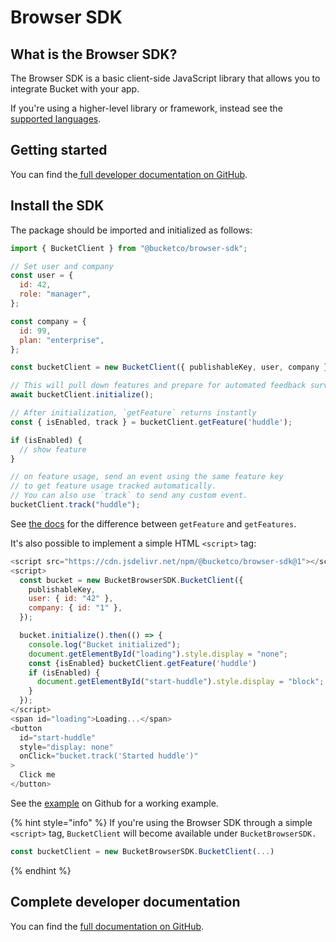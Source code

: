# Browser SDK

## What is the Browser SDK? <a href="#what-is-the-browser-sdk" id="what-is-the-browser-sdk"></a>

The Browser SDK is a basic client-side JavaScript library that allows you to integrate Bucket with your app.

If you're using a higher-level library or framework, instead see the [supported languages](./).

## Getting started <a href="#getting-started" id="getting-started"></a>

You can find the[ full developer documentation on GitHub](https://github.com/bucketco/bucket-javascript-sdk/tree/main/packages/browser-sdk).

## Install the SDK <a href="#install-the-sdk" id="install-the-sdk"></a>

The package should be imported and initialized as follows:

```javascript
import { BucketClient } from "@bucketco/browser-sdk";

// Set user and company
const user = {
  id: 42,
  role: "manager",
};

const company = {
  id: 99,
  plan: "enterprise",
};

const bucketClient = new BucketClient({ publishableKey, user, company });

// This will pull down features and prepare for automated feedback surveys
await bucketClient.initialize();

// After initialization, `getFeature` returns instantly
const { isEnabled, track } = bucketClient.getFeature('huddle');

if (isEnabled) {
  // show feature
}

// on feature usage, send an event using the same feature key
// to get feature usage tracked automatically.
// You can also use `track` to send any custom event.
bucketClient.track("huddle");
```

See [the docs](https://github.com/bucketco/bucket-javascript-sdk/tree/main/packages/browser-sdk#bucket-browser-sdk) for the difference between `getFeature` and `getFeatures`.

It's also possible to implement a simple HTML `<script>` tag:

```javascript
<script src="https://cdn.jsdelivr.net/npm/@bucketco/browser-sdk@1"></script>
<script>
  const bucket = new BucketBrowserSDK.BucketClient({
    publishableKey,
    user: { id: "42" },
    company: { id: "1" },
  });

  bucket.initialize().then(() => {
    console.log("Bucket initialized");
    document.getElementById("loading").style.display = "none";
    const {isEnabled} bucketClient.getFeature('huddle')
    if (isEnabled) {
      document.getElementById("start-huddle").style.display = "block";
    }
  });
</script>
<span id="loading">Loading...</span>
<button
  id="start-huddle"
  style="display: none"
  onClick="bucket.track('Started huddle')"
>
  Click me
</button>
```

See the [example](https://github.com/bucketco/bucket-javascript-sdk/blob/main/packages/browser-sdk/example/browser.html) on Github for a working example.

{% hint style="info" %}
If you're using the Browser SDK through a simple `<script>` tag, `BucketClient` will become available under `BucketBrowserSDK.`

```javascript
const bucketClient = new BucketBrowserSDK.BucketClient(...)
```
{% endhint %}

## Complete developer documentation <a href="#complete-developer-documentation" id="complete-developer-documentation"></a>

You can find the [full documentation on GitHub](https://github.com/bucketco/bucket-javascript-sdk/tree/main/packages/browser-sdk#bucket-browser-sdk).
